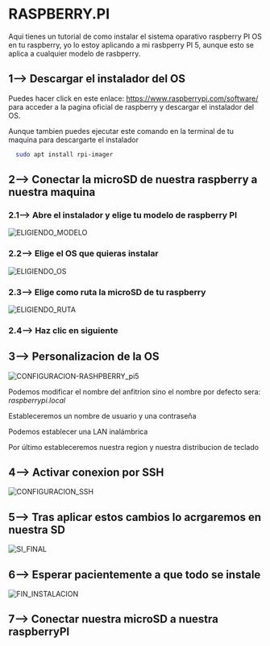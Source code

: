 # RASPBERRY.PI

Aqui tienes un tutorial de como instalar el sistema oparativo raspberry PI OS en tu raspberry, yo lo estoy aplicando a mi rasbperry PI 5, aunque esto se aplica a cualquier modelo de rasbperry.

## 1--> Descargar el instalador del OS

Puedes hacer click en este enlace: https://www.raspberrypi.com/software/ para acceder a la pagina oficial de raspberry y descargar el instalador del OS.

Aunque tambien puedes ejecutar este comando en la terminal de tu maquina para descargarte el instalador

```bash
  sudo apt install rpi-imager
```

## 2--> Conectar la microSD de nuestra raspberry a nuestra maquina

### 2.1--> Abre el instalador y elige tu modelo de raspberry PI

![ELIGIENDO_MODELO](https://github.com/user-attachments/assets/fa20b080-f379-4613-9d40-0073a2351ac5)

### 2.2--> Elige el OS que quieras instalar

![ELIGIENDO_OS](https://github.com/user-attachments/assets/2339d661-bd7c-41c2-856c-32f770a2f9aa)

### 2.3--> Elige como ruta la microSD de tu raspberry

![ELIGIENDO_RUTA](https://github.com/user-attachments/assets/2b78bff9-952d-476e-8a32-2371785d4c35)

### 2.4--> Haz clic en siguiente


## 3--> Personalizacion de la OS

![CONFIGURACION-RASHPBERRY_pi5](https://github.com/user-attachments/assets/44ea3894-f03b-48f3-9fba-14bc691a7556)

Podemos modificar el nombre del anfitrion sino el nombre por defecto sera: *raspberrypi.local*

Estableceremos un nombre de usuario y una contraseña

Podemos establecer una LAN inalámbrica

Por último estableceremos nuestra region y nuestra distribucion de teclado

## 4--> Activar conexion por SSH

![CONFIGURACION_SSH](https://github.com/user-attachments/assets/eaf7a566-a76b-49e3-89c8-48f272afd473)


## 5--> Tras aplicar estos cambios lo acrgaremos en nuestra SD

![SI_FINAL](https://github.com/user-attachments/assets/78544ca6-33ce-4150-a1b4-d3e22b7eb194)

## 6--> Esperar pacientemente a que todo se instale 

![FIN_INSTALACION](https://github.com/user-attachments/assets/3f698320-9ac4-4a13-9232-c18ed2c65ac1)

## 7--> Conectar nuestra microSD a nuestra raspberryPI

